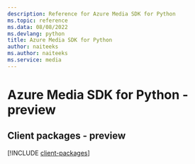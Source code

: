 ```yaml
---
description: Reference for Azure Media SDK for Python
ms.topic: reference
ms.data: 08/08/2022
ms.devlang: python
title: Azure Media SDK for Python
author: naiteeks
ms.author: naiteeks
ms.service: media
---
```

# Azure Media SDK for Python - preview

## Client packages - preview
[!INCLUDE [client-packages](media-client-index.md)]